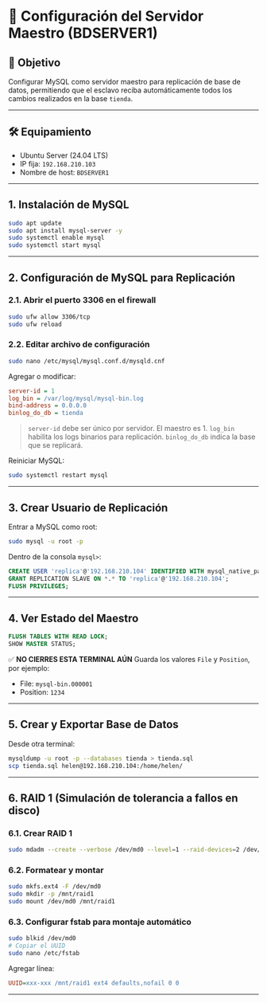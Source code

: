 # 🧩 Configuración del Servidor Maestro (BDSERVER1)

## 🎯 Objetivo

Configurar MySQL como servidor maestro para replicación de base de datos, permitiendo que el esclavo reciba automáticamente todos los cambios realizados en la base `tienda`.

---

## 🛠️ Equipamiento

* Ubuntu Server (24.04 LTS)
* IP fija: `192.168.210.103`
* Nombre de host: `BDSERVER1`

---

## 1. Instalación de MySQL

```bash
sudo apt update
sudo apt install mysql-server -y
sudo systemctl enable mysql
sudo systemctl start mysql
```

---

## 2. Configuración de MySQL para Replicación

### 2.1. Abrir el puerto 3306 en el firewall

```bash
sudo ufw allow 3306/tcp
sudo ufw reload
```

### 2.2. Editar archivo de configuración

```bash
sudo nano /etc/mysql/mysql.conf.d/mysqld.cnf
```

Agregar o modificar:

```ini
server-id = 1
log_bin = /var/log/mysql/mysql-bin.log
bind-address = 0.0.0.0
binlog_do_db = tienda
```

> `server-id` debe ser único por servidor. El maestro es 1.
> `log_bin` habilita los logs binarios para replicación.
> `binlog_do_db` indica la base que se replicará.

Reiniciar MySQL:

```bash
sudo systemctl restart mysql
```

---

## 3. Crear Usuario de Replicación

Entrar a MySQL como root:

```bash
sudo mysql -u root -p
```

Dentro de la consola `mysql>`:

```sql
CREATE USER 'replica'@'192.168.210.104' IDENTIFIED WITH mysql_native_password BY 'Hsis_313';
GRANT REPLICATION SLAVE ON *.* TO 'replica'@'192.168.210.104';
FLUSH PRIVILEGES;
```

---

## 4. Ver Estado del Maestro

```sql
FLUSH TABLES WITH READ LOCK;
SHOW MASTER STATUS;
```

✅ **NO CIERRES ESTA TERMINAL AÚN**
Guarda los valores `File` y `Position`, por ejemplo:

* File: `mysql-bin.000001`
* Position: `1234`

---

## 5. Crear y Exportar Base de Datos

Desde otra terminal:

```bash
mysqldump -u root -p --databases tienda > tienda.sql
scp tienda.sql helen@192.168.210.104:/home/helen/
```

---

## 6. RAID 1 (Simulación de tolerancia a fallos en disco)

### 6.1. Crear RAID 1

```bash
sudo mdadm --create --verbose /dev/md0 --level=1 --raid-devices=2 /dev/sdb /dev/sdc
```

### 6.2. Formatear y montar

```bash
sudo mkfs.ext4 -F /dev/md0
sudo mkdir -p /mnt/raid1
sudo mount /dev/md0 /mnt/raid1
```

### 6.3. Configurar fstab para montaje automático

```bash
sudo blkid /dev/md0
# Copiar el UUID
sudo nano /etc/fstab
```

Agregar línea:

```ini
UUID=xxx-xxx /mnt/raid1 ext4 defaults,nofail 0 0
```

---



